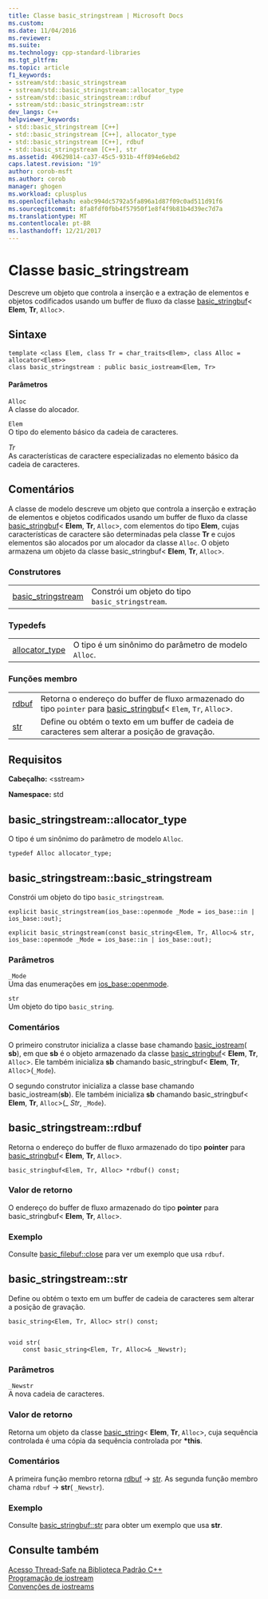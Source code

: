 ```yaml
---
title: Classe basic_stringstream | Microsoft Docs
ms.custom: 
ms.date: 11/04/2016
ms.reviewer: 
ms.suite: 
ms.technology: cpp-standard-libraries
ms.tgt_pltfrm: 
ms.topic: article
f1_keywords:
- sstream/std::basic_stringstream
- sstream/std::basic_stringstream::allocator_type
- sstream/std::basic_stringstream::rdbuf
- sstream/std::basic_stringstream::str
dev_langs: C++
helpviewer_keywords:
- std::basic_stringstream [C++]
- std::basic_stringstream [C++], allocator_type
- std::basic_stringstream [C++], rdbuf
- std::basic_stringstream [C++], str
ms.assetid: 49629814-ca37-45c5-931b-4ff894e6ebd2
caps.latest.revision: "19"
author: corob-msft
ms.author: corob
manager: ghogen
ms.workload: cplusplus
ms.openlocfilehash: eabc994dc5792a5fa896a1d87f09c0ad511d91f6
ms.sourcegitcommit: 8fa8fdf0fbb4f57950f1e8f4f9b81b4d39ec7d7a
ms.translationtype: MT
ms.contentlocale: pt-BR
ms.lasthandoff: 12/21/2017
---
```

# <a name="basicstringstream-class"></a>Classe basic_stringstream
Descreve um objeto que controla a inserção e a extração de elementos e objetos codificados usando um buffer de fluxo da classe [basic_stringbuf](../standard-library/basic-stringbuf-class.md)< **Elem**, **Tr**, `Alloc`>.  
  
## <a name="syntax"></a>Sintaxe  
  
```  
template <class Elem, class Tr = char_traits<Elem>, class Alloc = allocator<Elem>>  
class basic_stringstream : public basic_iostream<Elem, Tr>  
```  
  
#### <a name="parameters"></a>Parâmetros  
 `Alloc`  
 A classe do alocador.  
  
 `Elem`  
 O tipo do elemento básico da cadeia de caracteres.  
  
 *Tr*  
 As características de caractere especializadas no elemento básico da cadeia de caracteres.  
  
## <a name="remarks"></a>Comentários  
 A classe de modelo descreve um objeto que controla a inserção e extração de elementos e objetos codificados usando um buffer de fluxo da classe [basic_stringbuf](../standard-library/basic-stringbuf-class.md)< **Elem**, **Tr**, `Alloc`>, com elementos do tipo **Elem**, cujas características de caractere são determinadas pela classe **Tr** e cujos elementos são alocados por um alocador da classe `Alloc`. O objeto armazena um objeto da classe basic_stringbuf< **Elem**, **Tr**, `Alloc`>.  
  
### <a name="constructors"></a>Construtores  
  
|||  
|-|-|  
|[basic_stringstream](#basic_stringstream)|Constrói um objeto do tipo `basic_stringstream`.|  
  
### <a name="typedefs"></a>Typedefs  
  
|||  
|-|-|  
|[allocator_type](#allocator_type)|O tipo é um sinônimo do parâmetro de modelo `Alloc`.|  
  
### <a name="member-functions"></a>Funções membro  
  
|||  
|-|-|  
|[rdbuf](#rdbuf)|Retorna o endereço do buffer de fluxo armazenado do tipo `pointer` para [basic_stringbuf](../standard-library/basic-stringbuf-class.md)< `Elem`, `Tr`, `Alloc`>.|  
|[str](#str)|Define ou obtém o texto em um buffer de cadeia de caracteres sem alterar a posição de gravação.|  
  
## <a name="requirements"></a>Requisitos  
 **Cabeçalho:** \<sstream>  
  
 **Namespace:** std  
  
##  <a name="allocator_type"></a>  basic_stringstream::allocator_type  
 O tipo é um sinônimo do parâmetro de modelo `Alloc`.  
  
```  
typedef Alloc allocator_type;  
```  
  
##  <a name="basic_stringstream"></a>  basic_stringstream::basic_stringstream  
 Constrói um objeto do tipo `basic_stringstream`.  
  
```  
explicit basic_stringstream(ios_base::openmode _Mode = ios_base::in | ios_base::out);

explicit basic_stringstream(const basic_string<Elem, Tr, Alloc>& str, ios_base::openmode _Mode = ios_base::in | ios_base::out);
```  
  
### <a name="parameters"></a>Parâmetros  
 `_Mode`  
 Uma das enumerações em [ios_base::openmode](../standard-library/ios-base-class.md#openmode).  
  
 `str`  
 Um objeto do tipo `basic_string`.  
  
### <a name="remarks"></a>Comentários  
 O primeiro construtor inicializa a classe base chamando [basic_iostream](../standard-library/basic-iostream-class.md)( **sb**), em que **sb** é o objeto armazenado da classe [basic_stringbuf](../standard-library/basic-stringbuf-class.md)< **Elem**, **Tr**, `Alloc`>. Ele também inicializa **sb** chamando basic_stringbuf< **Elem**, **Tr**, `Alloc`>(`_Mode`).  
  
 O segundo construtor inicializa a classe base chamando basic_iostream(**sb**). Ele também inicializa **sb** chamando basic_stringbuf< **Elem**, **Tr**, `Alloc`>(_ *Str*, `_Mode`).  
  
##  <a name="rdbuf"></a>  basic_stringstream::rdbuf  
 Retorna o endereço do buffer de fluxo armazenado do tipo **pointer** para [basic_stringbuf](../standard-library/basic-stringbuf-class.md)< **Elem**, **Tr**, `Alloc`>.  
  
```  
basic_stringbuf<Elem, Tr, Alloc> *rdbuf() const;
```  
  
### <a name="return-value"></a>Valor de retorno  
 O endereço do buffer de fluxo armazenado do tipo **pointer** para basic_stringbuf< **Elem**, **Tr**, `Alloc`>.  
  
### <a name="example"></a>Exemplo  
  Consulte [basic_filebuf::close](../standard-library/basic-filebuf-class.md#close) para ver um exemplo que usa `rdbuf`.  
  
##  <a name="str"></a>  basic_stringstream::str  
 Define ou obtém o texto em um buffer de cadeia de caracteres sem alterar a posição de gravação.  
  
```  
basic_string<Elem, Tr, Alloc> str() const;

 
void str(
    const basic_string<Elem, Tr, Alloc>& _Newstr);
```  
  
### <a name="parameters"></a>Parâmetros  
 `_Newstr`  
 A nova cadeia de caracteres.  
  
### <a name="return-value"></a>Valor de retorno  
 Retorna um objeto da classe [basic_string](../standard-library/basic-string-class.md)< **Elem**, **Tr**, `Alloc`>, cuja sequência controlada é uma cópia da sequência controlada por **\*this**.  
  
### <a name="remarks"></a>Comentários  
 A primeira função membro retorna [rdbuf](#rdbuf) -> [str](../standard-library/basic-stringbuf-class.md#str). As segunda função membro chama `rdbuf` -> **str**( `_Newstr`).  
  
### <a name="example"></a>Exemplo  
  Consulte [basic_stringbuf::str](../standard-library/basic-stringbuf-class.md#str) para obter um exemplo que usa **str**.  
  
## <a name="see-also"></a>Consulte também  
 [Acesso Thread-Safe na Biblioteca Padrão C++](../standard-library/thread-safety-in-the-cpp-standard-library.md)   
 [Programação de iostream](../standard-library/iostream-programming.md)   
 [Convenções de iostreams](../standard-library/iostreams-conventions.md)

